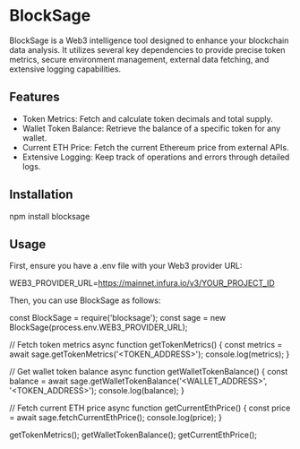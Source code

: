 # BlockSage

BlockSage is a Web3 intelligence tool designed to enhance your blockchain data analysis. It utilizes several key dependencies to provide precise token metrics, secure environment management, external data fetching, and extensive logging capabilities.

## Features

- Token Metrics: Fetch and calculate token decimals and total supply.
- Wallet Token Balance: Retrieve the balance of a specific token for any wallet.
- Current ETH Price: Fetch the current Ethereum price from external APIs.
- Extensive Logging: Keep track of operations and errors through detailed logs.

## Installation

npm install blocksage

## Usage
First, ensure you have a .env file with your Web3 provider URL:

WEB3_PROVIDER_URL=https://mainnet.infura.io/v3/YOUR_PROJECT_ID

Then, you can use BlockSage as follows:

const BlockSage = require('blocksage');
const sage = new BlockSage(process.env.WEB3_PROVIDER_URL);

// Fetch token metrics
async function getTokenMetrics() {
    const metrics = await sage.getTokenMetrics('<TOKEN_ADDRESS>');
    console.log(metrics);
}

// Get wallet token balance
async function getWalletTokenBalance() {
    const balance = await sage.getWalletTokenBalance('<WALLET_ADDRESS>', '<TOKEN_ADDRESS>');
    console.log(balance);
}

// Fetch current ETH price
async function getCurrentEthPrice() {
    const price = await sage.fetchCurrentEthPrice();
    console.log(price);
}

getTokenMetrics();
getWalletTokenBalance();
getCurrentEthPrice();